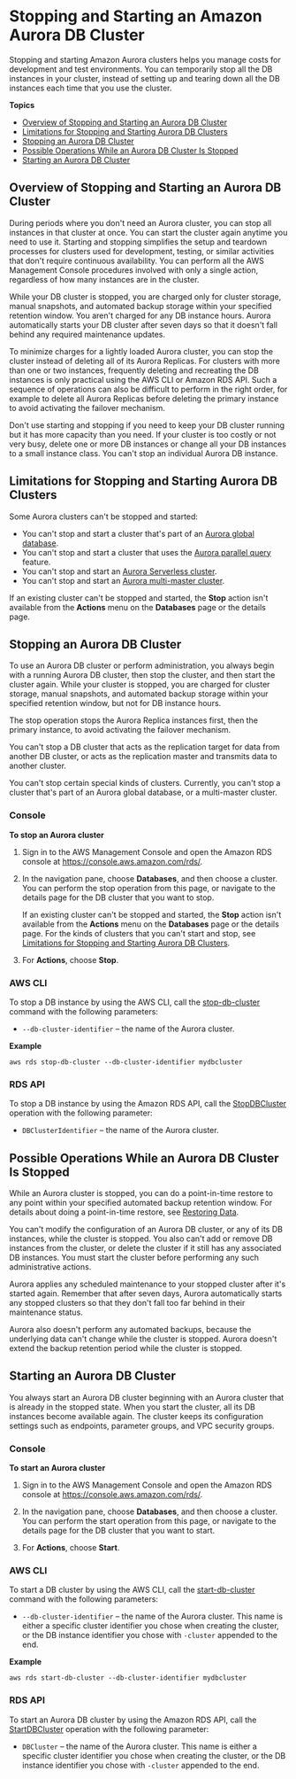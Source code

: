 # Stopping and Starting an Amazon Aurora DB Cluster<a name="aurora-cluster-stop-start"></a>

 Stopping and starting Amazon Aurora clusters helps you manage costs for development and test environments\. You can temporarily stop all the DB instances in your cluster, instead of setting up and tearing down all the DB instances each time that you use the cluster\. 

**Topics**
+ [Overview of Stopping and Starting an Aurora DB Cluster](#aurora-cluster-start-stop-overview)
+ [Limitations for Stopping and Starting Aurora DB Clusters](#aurora-cluster-stop-limitations)
+ [Stopping an Aurora DB Cluster](#aurora-cluster-stop)
+ [Possible Operations While an Aurora DB Cluster Is Stopped](#aurora-cluster-stopped)
+ [Starting an Aurora DB Cluster](#aurora-cluster-start)

## Overview of Stopping and Starting an Aurora DB Cluster<a name="aurora-cluster-start-stop-overview"></a>

 During periods where you don't need an Aurora cluster, you can stop all instances in that cluster at once\. You can start the cluster again anytime you need to use it\. Starting and stopping simplifies the setup and teardown processes for clusters used for development, testing, or similar activities that don't require continuous availability\. You can perform all the AWS Management Console procedures involved with only a single action, regardless of how many instances are in the cluster\. 

 While your DB cluster is stopped, you are charged only for cluster storage, manual snapshots, and automated backup storage within your specified retention window\. You aren't charged for any DB instance hours\. Aurora automatically starts your DB cluster after seven days so that it doesn't fall behind any required maintenance updates\. 

 To minimize charges for a lightly loaded Aurora cluster, you can stop the cluster instead of deleting all of its Aurora Replicas\. For clusters with more than one or two instances, frequently deleting and recreating the DB instances is only practical using the AWS CLI or Amazon RDS API\. Such a sequence of operations can also be difficult to perform in the right order, for example to delete all Aurora Replicas before deleting the primary instance to avoid activating the failover mechanism\. 

 Don't use starting and stopping if you need to keep your DB cluster running but it has more capacity than you need\. If your cluster is too costly or not very busy, delete one or more DB instances or change all your DB instances to a small instance class\. You can't stop an individual Aurora DB instance\. 

## Limitations for Stopping and Starting Aurora DB Clusters<a name="aurora-cluster-stop-limitations"></a>

 Some Aurora clusters can't be stopped and started: 
+  You can't stop and start a cluster that's part of an [Aurora global database](aurora-global-database.md)\. 
+  You can't stop and start a cluster that uses the [Aurora parallel query](aurora-mysql-parallel-query.md) feature\. 
+  You can't stop and start an [Aurora Serverless cluster](aurora-serverless.md)\. 
+  You can't stop and start an [Aurora multi\-master cluster](aurora-multi-master.md)\. 

 If an existing cluster can't be stopped and started, the **Stop** action isn't available from the **Actions** menu on the **Databases** page or the details page\. 

## Stopping an Aurora DB Cluster<a name="aurora-cluster-stop"></a>

To use an Aurora DB cluster or perform administration, you always begin with a running Aurora DB cluster, then stop the cluster, and then start the cluster again\. While your cluster is stopped, you are charged for cluster storage, manual snapshots, and automated backup storage within your specified retention window, but not for DB instance hours\. 

 The stop operation stops the Aurora Replica instances first, then the primary instance, to avoid activating the failover mechanism\. 

 You can't stop a DB cluster that acts as the replication target for data from another DB cluster, or acts as the replication master and transmits data to another cluster\. 

 You can't stop certain special kinds of clusters\. Currently, you can't stop a cluster that's part of an Aurora global database, or a multi\-master cluster\. 

### Console<a name="aurora-stop-cluster.CON"></a>

**To stop an Aurora cluster**

1. Sign in to the AWS Management Console and open the Amazon RDS console at [https://console\.aws\.amazon\.com/rds/](https://console.aws.amazon.com/rds/)\.

1.  In the navigation pane, choose **Databases**, and then choose a cluster\. You can perform the stop operation from this page, or navigate to the details page for the DB cluster that you want to stop\. 

    If an existing cluster can't be stopped and started, the **Stop** action isn't available from the **Actions** menu on the **Databases** page or the details page\. For the kinds of clusters that you can't start and stop, see [Limitations for Stopping and Starting Aurora DB Clusters](#aurora-cluster-stop-limitations)\. 

1. For **Actions**, choose **Stop**\. 

### AWS CLI<a name="aurora-stop-cluster.CLI"></a>

To stop a DB instance by using the AWS CLI, call the [stop\-db\-cluster](https://docs.aws.amazon.com/cli/latest/reference/rds/stop-db-cluster.html) command with the following parameters: 
+ `--db-cluster-identifier` – the name of the Aurora cluster\. 

**Example**  

```
aws rds stop-db-cluster --db-cluster-identifier mydbcluster
```

### RDS API<a name="aurora-stop-cluster.API"></a>

To stop a DB instance by using the Amazon RDS API, call the [StopDBCluster](https://docs.aws.amazon.com/AmazonRDS/latest/APIReference/API_StopDBCluster.html) operation with the following parameter: 
+ `DBClusterIdentifier` – the name of the Aurora cluster\. 

## Possible Operations While an Aurora DB Cluster Is Stopped<a name="aurora-cluster-stopped"></a>

 While an Aurora cluster is stopped, you can do a point\-in\-time restore to any point within your specified automated backup retention window\. For details about doing a point\-in\-time restore, see [Restoring Data](Aurora.Managing.Backups.md#Aurora.Managing.Backups.Restore)\. 

 You can't modify the configuration of an Aurora DB cluster, or any of its DB instances, while the cluster is stopped\. You also can't add or remove DB instances from the cluster, or delete the cluster if it still has any associated DB instances\. You must start the cluster before performing any such administrative actions\. 

 Aurora applies any scheduled maintenance to your stopped cluster after it's started again\. Remember that after seven days, Aurora automatically starts any stopped clusters so that they don't fall too far behind in their maintenance status\. 

 Aurora also doesn't perform any automated backups, because the underlying data can't change while the cluster is stopped\. Aurora doesn't extend the backup retention period while the cluster is stopped\. 

## Starting an Aurora DB Cluster<a name="aurora-cluster-start"></a>

You always start an Aurora DB cluster beginning with an Aurora cluster that is already in the stopped state\. When you start the cluster, all its DB instances become available again\. The cluster keeps its configuration settings such as endpoints, parameter groups, and VPC security groups\. 

### Console<a name="aurora-start-cluster.CON"></a>

**To start an Aurora cluster**

1. Sign in to the AWS Management Console and open the Amazon RDS console at [https://console\.aws\.amazon\.com/rds/](https://console.aws.amazon.com/rds/)\.

1.  In the navigation pane, choose **Databases**, and then choose a cluster\. You can perform the start operation from this page, or navigate to the details page for the DB cluster that you want to start\.  

1.  For **Actions**, choose **Start**\. 

### AWS CLI<a name="aurora-start-cluster.CLI"></a>

To start a DB cluster by using the AWS CLI, call the [start\-db\-cluster](https://docs.aws.amazon.com/cli/latest/reference/rds/start-db-cluster.html) command with the following parameters: 
+ `--db-cluster-identifier` – the name of the Aurora cluster\. This name is either a specific cluster identifier you chose when creating the cluster, or the DB instance identifier you chose with `-cluster` appended to the end\. 

**Example**  

```
aws rds start-db-cluster --db-cluster-identifier mydbcluster
```

### RDS API<a name="aurora-start-cluster.API"></a>

To start an Aurora DB cluster by using the Amazon RDS API, call the [StartDBCluster](https://docs.aws.amazon.com/AmazonRDS/latest/APIReference/API_StartDBCluster.html) operation with the following parameter: 
+ `DBCluster` – the name of the Aurora cluster\. This name is either a specific cluster identifier you chose when creating the cluster, or the DB instance identifier you chose with `-cluster` appended to the end\. 